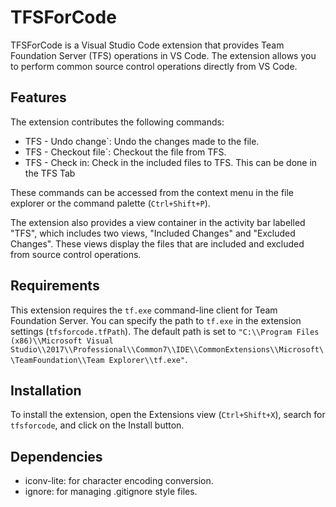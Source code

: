 # TFSForCode

TFSForCode is a Visual Studio Code extension that provides Team Foundation Server (TFS) operations in VS Code. The extension allows you to perform common source control operations directly from VS Code.

## Features

The extension contributes the following commands:

- TFS - Undo change`: Undo the changes made to the file.
- TFS - Checkout file`: Checkout the file from TFS.
- TFS - Check in: Check in the included files to TFS. This can be done in the TFS Tab

These commands can be accessed from the context menu in the file explorer or the command palette (`Ctrl+Shift+P`).

The extension also provides a view container in the activity bar labelled "TFS", which includes two views, "Included Changes" and "Excluded Changes". These views display the files that are included and excluded from source control operations.

## Requirements

This extension requires the `tf.exe` command-line client for Team Foundation Server. You can specify the path to `tf.exe` in the extension settings (`tfsforcode.tfPath`). The default path is set to `"C:\\Program Files (x86)\\Microsoft Visual Studio\\2017\\Professional\\Common7\\IDE\\CommonExtensions\\Microsoft\\TeamFoundation\\Team Explorer\\tf.exe"`.

## Installation

To install the extension, open the Extensions view (`Ctrl+Shift+X`), search for `tfsforcode`, and click on the Install button.

## Dependencies

- iconv-lite: for character encoding conversion.
- ignore: for managing .gitignore style files.